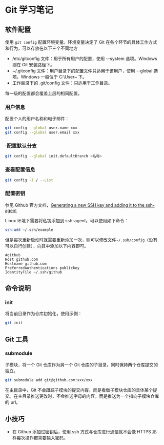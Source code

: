 # Git 学习笔记

## 软件配置

使用 `git config` 配置环境变量。环境变量决定了 Git 在各个环节的具体工作方式和行为，可以存放在以下三个不同地方

- /etc/gitconfig 文件：用于所有用户的配置，使用 --system 选项。Windows 则在 Git 安装路径下。
- ~/.gitconfig 文件：用户目录下的配置文件只适用于该用户，使用 --global 选项。Windows 一般位于 C:\User\~ 下。
- 工作目录下的 .git/config 文件：只适用于工作目录。

每一级的配置都会覆盖上层的相同配置。

### 用户信息

配置个人的用户名称和电子邮件：

```bash
git config --global user.name xxx
git config --global user.email xxx
```

### ·配置默认分支

```bash
git config --global init.defaultBranch <名称>
```

### 查看配置信息

```bash
git config -l / --List
```

### 配置密钥

参见 Github 官方文档，[Generating a new SSH key and adding it to the ssh-agent](https://docs.github.com/en/authentication/connecting-to-github-with-ssh/generating-a-new-ssh-key-and-adding-it-to-the-ssh-agent)

Linux 环境下需要将私钥添加到 ssh-agent，可以使用如下命令：

```bash
ssh-add ~/.ssh/example
```

但是每次重新启动时就需要重新添加一次，则可以修改文件`~/.ssh/config`（没有可以自行创建），向其中添加以下内容即可。

```text
#github
Host github.com
Hostname github.com
PreferredAuthentications publickey
IdentityFile ~/.ssh/github
```

## 命令说明

### init

将当前目录作为仓库初始化，使用示例：

```bash
git init
```

## Git 工具

### submodule

子模块，将一个 Git 仓库作为另一个 Git 仓库的子目录，同时保持两个仓库提交的独立。

```bash
git submodule add git@github.com:xxx/xxx
```

在主目录中，Git 不会跟踪子模块的提交内容，而是看做子模块仓库的具体某个提交。在主目录推送更改时，不会推送字母的内容，而是推送为一个指向子模块仓库的 url。

## 小技巧

- 在 Github 添加过密钥后，使用 ssh 方式与仓库进行通信就不会像 HTTPS 那样每次操作都需要输入密码。
  